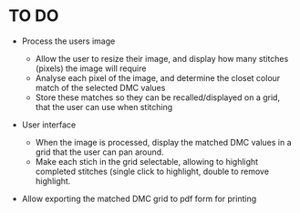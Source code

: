 # TO DO

- Process the users image
  * Allow the user to resize their image, and display how many stitches (pixels) the image will require
  * Analyse each pixel of the image, and determine the closet colour match of the selected DMC values
  * Store these matches so they can be recalled/displayed on a grid, that the user can use when stitching
  
- User interface
  * When the image is processed, display the matched DMC values in a grid that the user can pan around.
  * Make each stich in the grid selectable, allowing to highlight completed stitches (single click to highlight, double to remove highlight.
  
- Allow exporting the matched DMC grid to pdf form for printing
